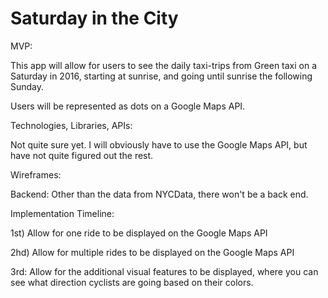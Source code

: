 # Saturday in the City
MVP:

This app will allow for users to see the daily taxi-trips from Green taxi on a Saturday in 2016, starting at sunrise, and going until sunrise the following Sunday.  

Users will be represented as dots on a Google Maps API.

Technologies, Libraries, APIs:

Not quite sure yet. I will obviously have to use the Google Maps API, but have not quite figured out the rest.

Wireframes:
  


Backend:
Other than the data from NYCData, there won't be a back end.

Implementation Timeline:

1st) Allow for one ride to be displayed on the Google Maps API 

2hd) Allow for multiple rides to be displayed on the Google Maps API

3rd: Allow for the additional visual features to be displayed, where you can see what direction cyclists are going based on their colors.

  

